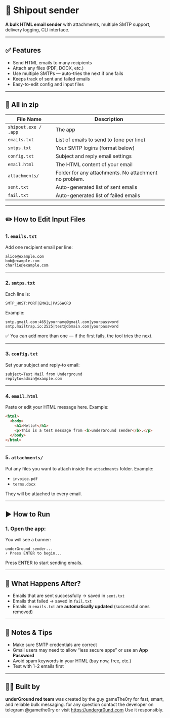 # 📧 Shipout sender

**A bulk HTML email sender** with attachments, multiple SMTP support, delivery logging, CLI interface.

---

## ✅ Features

* Send HTML emails to many recipients
* Attach any files (PDF, DOCX, etc.)
* Use multiple SMTPs — auto-tries the next if one fails
* Keeps track of sent and failed emails
* Easy-to-edit config and input files

---

## 📂 All in zip

| File Name      | Description                              |
| -------------- | ---------------------------------------- |
| `shipout.exe / .app`      | The app                      |
| `emails.txt`   | List of emails to send to (one per line) |
| `smtps.txt`    | Your SMTP logins (format below)          |
| `config.txt`   | Subject and reply email settings         |
| `email.html`   | The HTML content of your email           |
| `attachments/` | Folder for any attachments. No attachment no problem.
| `sent.txt`     | Auto-generated list of sent emails       |
| `fail.txt`     | Auto-generated list of failed emails     |

---

## ✏️ How to Edit Input Files

### 1. `emails.txt`

Add one recipient email per line:

```
alice@example.com
bob@example.com
charlie@example.com
```

---

### 2. `smtps.txt`

Each line is:

```
SMTP_HOST:PORT|EMAIL|PASSWORD
```

Example:

```
smtp.gmail.com:465|yourname@gmail.com|yourpassword
smtp.mailtrap.io:2525|test@domain.com|yourpassword
```

✅ You can add more than one — if the first fails, the tool tries the next.

---

### 3. `config.txt`

Set your subject and reply-to email:

```
subject=Test Mail from Underground
replyto=admin@example.com
```

---

### 4. `email.html`

Paste or edit your HTML message here. Example:

```html
<html>
  <body>
    <h1>Hello!</h1>
    <p>This is a test message from <b>underGround sender</b>.</p>
  </body>
</html>
```

---

### 5. `attachments/`

Put any files you want to attach inside the `attachments` folder.
Example:

* `invoice.pdf`
* `terms.docx`

They will be attached to every email.

---

## ▶️ How to Run

### 1. Open the app:

You will see a banner:

```
underGround sender...
⚡ Press ENTER to begin...
```

Press ENTER to start sending emails.

---

## 📝 What Happens After?

* Emails that are sent successfully → saved in `sent.txt`
* Emails that failed → saved in `fail.txt`
* Emails in `emails.txt` are **automatically updated** (successful ones removed)

---

## 🚨 Notes & Tips

* Make sure SMTP credentials are correct
* Gmail users may need to allow “less secure apps” or use an **App Password**
* Avoid spam keywords in your HTML (buy now, free, etc.)
* Test with 1–2 emails first

---

## 👨‍💻 Built by

**underGround red team** was created by the guy gameThe0ry for fast, smart, and reliable bulk messaging.
for any question contact the developer on telegram @gamethe0ry or visit https://undergr0und.com
Use it responsibly.

